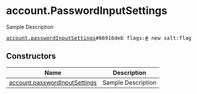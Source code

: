 # account.PasswordInputSettings

Sample Description

<pre>
<a href="../constructor/account.passwordInputSettings.md">account.passwordInputSettings</a>#86916deb flags:<a href="../type/#.md">#</a> new_salt:flags.0?<a href="../type/bytes.md">bytes</a> new_password_hash:flags.0?<a href="../type/bytes.md">bytes</a> hint:flags.0?<a href="../type/string.md">string</a> email:flags.1?<a href="../type/string.md">string</a> = <a href="../type/account.PasswordInputSettings.md">account.PasswordInputSettings</a>;
</pre>

## Constructors

| Name | Description |
|------|-------------|
| [account.passwordInputSettings](../constructor/account.passwordInputSettings.md) | Sample Description |

